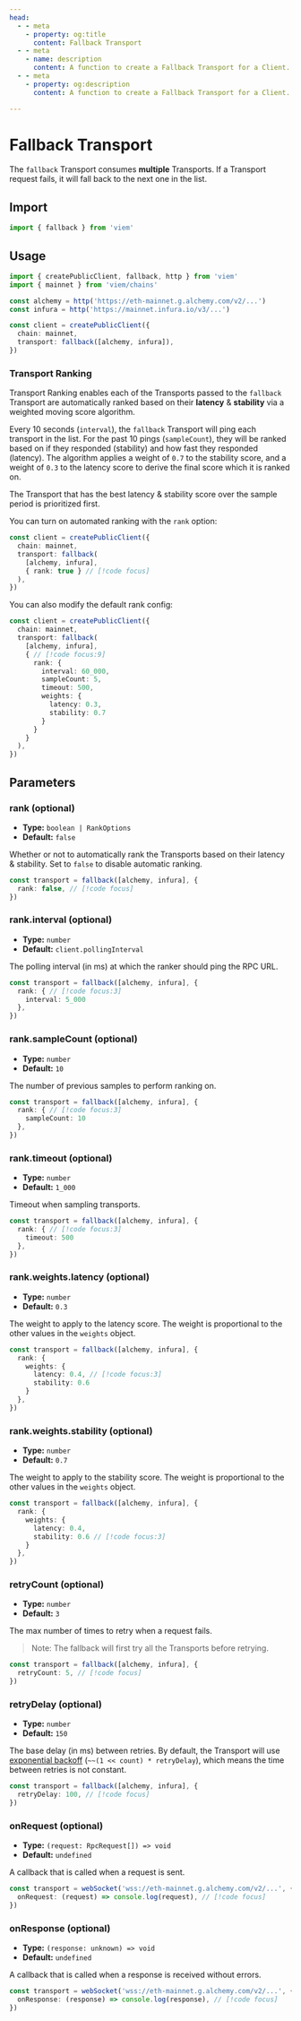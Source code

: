```yaml
---
head:
  - - meta
    - property: og:title
      content: Fallback Transport
  - - meta
    - name: description
      content: A function to create a Fallback Transport for a Client.
  - - meta
    - property: og:description
      content: A function to create a Fallback Transport for a Client.

---
```


# Fallback Transport

The `fallback` Transport consumes **multiple** Transports. If a Transport request fails, it will fall back to the next one in the list.

## Import

```ts
import { fallback } from 'viem'
```

## Usage

```ts {4-5,9}
import { createPublicClient, fallback, http } from 'viem'
import { mainnet } from 'viem/chains'

const alchemy = http('https://eth-mainnet.g.alchemy.com/v2/...')
const infura = http('https://mainnet.infura.io/v3/...')

const client = createPublicClient({
  chain: mainnet,
  transport: fallback([alchemy, infura]),
})
```

### Transport Ranking

Transport Ranking enables each of the Transports passed to the `fallback` Transport are automatically ranked based on their **latency** & **stability** via a weighted moving score algorithm.

Every 10 seconds (`interval`), the `fallback` Transport will ping each transport in the list. For the past 10 pings (`sampleCount`), they will be ranked based on if they responded (stability) and how fast they responded (latency). The algorithm applies a weight of `0.7` to the stability score, and a weight of `0.3` to the latency score to derive the final score which it is ranked on.

The Transport that has the best latency & stability score over the sample period is prioritized first.

You can turn on automated ranking with the `rank` option:

```ts
const client = createPublicClient({
  chain: mainnet,
  transport: fallback(
    [alchemy, infura],
    { rank: true } // [!code focus]
  ),
})
```

You can also modify the default rank config:

```ts
const client = createPublicClient({
  chain: mainnet,
  transport: fallback(
    [alchemy, infura],
    { // [!code focus:9]
      rank: {
        interval: 60_000,
        sampleCount: 5,
        timeout: 500,
        weights: {
          latency: 0.3,
          stability: 0.7
        }
      }
    }
  ),
})
```

## Parameters

### rank (optional)

- **Type:** `boolean | RankOptions`
- **Default:** `false`

Whether or not to automatically rank the Transports based on their latency & stability. Set to `false` to disable automatic ranking.

```ts
const transport = fallback([alchemy, infura], {
  rank: false, // [!code focus]
})
```

### rank.interval (optional)

- **Type:** `number`
- **Default:** `client.pollingInterval`

The polling interval (in ms) at which the ranker should ping the RPC URL.

```ts
const transport = fallback([alchemy, infura], {
  rank: { // [!code focus:3]
    interval: 5_000
  },
})
```

### rank.sampleCount (optional)

- **Type:** `number`
- **Default:** `10`

The number of previous samples to perform ranking on.

```ts
const transport = fallback([alchemy, infura], {
  rank: { // [!code focus:3]
    sampleCount: 10
  },
})
```

### rank.timeout (optional)

- **Type:** `number`
- **Default:** `1_000`

Timeout when sampling transports.

```ts
const transport = fallback([alchemy, infura], {
  rank: { // [!code focus:3]
    timeout: 500
  },
})
```

### rank.weights.latency (optional)

- **Type:** `number`
- **Default:** `0.3`

The weight to apply to the latency score. The weight is proportional to the other values in the `weights` object.

```ts
const transport = fallback([alchemy, infura], {
  rank: {
    weights: {
      latency: 0.4, // [!code focus:3]
      stability: 0.6
    }
  },
})
```

### rank.weights.stability (optional)

- **Type:** `number`
- **Default:** `0.7`

The weight to apply to the stability score. The weight is proportional to the other values in the `weights` object.

```ts
const transport = fallback([alchemy, infura], {
  rank: {
    weights: {
      latency: 0.4,
      stability: 0.6 // [!code focus:3]
    }
  },
})
```

### retryCount (optional)

- **Type:** `number`
- **Default:** `3`

The max number of times to retry when a request fails.

> Note: The fallback will first try all the Transports before retrying.

```ts
const transport = fallback([alchemy, infura], {
  retryCount: 5, // [!code focus]
})
```

### retryDelay (optional)

- **Type:** `number`
- **Default:** `150`

The base delay (in ms) between retries. By default, the Transport will use [exponential backoff](https://en.wikipedia.org/wiki/Exponential_backoff) (`~~(1 << count) * retryDelay`), which means the time between retries is not constant.

```ts
const transport = fallback([alchemy, infura], {
  retryDelay: 100, // [!code focus]
})
```

### onRequest (optional)

- **Type:** `(request: RpcRequest[]) => void`
- **Default:** `undefined`

A callback that is called when a request is sent.

```ts
const transport = webSocket('wss://eth-mainnet.g.alchemy.com/v2/...', {
  onRequest: (request) => console.log(request), // [!code focus]
})
```

### onResponse (optional)

- **Type:** `(response: unknown) => void`
- **Default:** `undefined`

A callback that is called when a response is received without errors.

```ts
const transport = webSocket('wss://eth-mainnet.g.alchemy.com/v2/...', {
  onResponse: (response) => console.log(response), // [!code focus]
})
```
